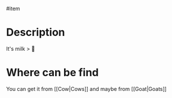 #item 
# Description
It's milk > 🥛
# Where can be find
You can get it from [[Cow|Cows]] and maybe from [[Goat|Goats]]

